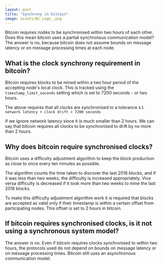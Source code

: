 ```yaml
---
layout: post
title: "Synchrony in bitcoin"
image: assets/BC_Logo_.png
---
```


Bitcoin requires nodes to be synchronised within two hours of each
other. Does this mean bitcoin uses a partial synchronous communication
model? The answer is no, because bitcoin does not assume bounds on
message latency or on message processing times at each node.

## What is the clock synchrony requirement in bitcoin?

Bitcoin requires blocks to be mined within a two hour period of the
accepting node's local clock. This is tracked using the
`timestamp_limit_seconds` setting which is set to 7200 seconds - or
two hours.

The above requires that all clocks are synchronised to a tolerance
s.t. `network latency + clock drift < 7200 seconds`

If we ignore network latency since it is much smaller than 2 hours. We
can say that bitcoin requires all clocks to be synchronised to drift
by no more than 2 hours.

## Why does bitcoin require synchronised clocks?

Bitcoin uses a difficulty adjustment algorithm to keep the block
production as close to once every ten minutes as possible.

The algorithm counts the time taken to discover the last 2016 blocks,
and if it was less than two weeks, the difficulty is increased
appropriately. Vice versa difficulty is decreased if it took more than
two weeks to mine the last 2016 blocks.

To make this difficulty adjustment algorithm work it is required that
blocks are accepted as valid only if their timestamp is within a
certain offset from participating nodes. This offset is set to 2 hours
in bitcoin.

## If bitcoin requires synchronised clocks, is it not using a synchronous system model?

The answer is no. Even if bitcoin requires clocks synchronised to
within two hours, the protocols used do not depend on bounds on
message latency or on message processing times. Bitcoin still uses an
asynchronous communication model.

